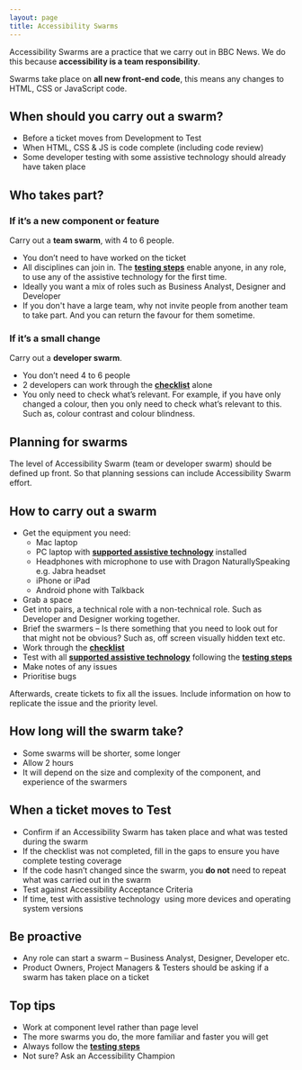```yaml
---
layout: page
title: Accessibility Swarms
---
```

Accessibility Swarms are a practice that we carry out in BBC News. We do this because **accessibility is a team responsibility**.

Swarms take place on **all new front-end code**, this means any changes to HTML, CSS or JavaScript code.

## When should you carry out a swarm?
- Before a ticket moves from Development to Test
- When HTML, CSS & JS is code complete (including code review)
- Some developer testing with some assistive technology should already have taken place

## Who takes part?
### If it’s a new component or feature
Carry out a **team swarm**, with 4 to 6 people.

- You don’t need to have worked on the ticket
- All disciplines can join in. The **[testing steps](accessibility-and-testing-with-assistive-technology)** enable anyone, in any role, to use any of the assistive technology for the first time.
- Ideally you want a mix of roles such as Business Analyst, Designer and Developer
- If you don't have a large team, why not invite people from another team to take part. And you can return the favour for them sometime.

### If it’s a small change
Carry out a **developer swarm**.

- You don’t need 4 to 6 people
- 2 developers can work through the **[checklist](accessibility-news-and-testers)** alone
- You only need to check what’s relevant. For example, if you have only changed a colour, then you only need to check what’s relevant to this. Such as, colour contrast and colour blindness.

## Planning for swarms
The level of Accessibility Swarm (team or developer swarm) should be defined up front. So that planning sessions can include Accessibility Swarm effort. 

## How to carry out a swarm
- Get the equipment you need:
    - Mac laptop
    - PC laptop with **[supported assistive technology](accessibility-and-supported-assistive-technology)** installed
    - Headphones with microphone to use with Dragon NaturallySpeaking e.g. Jabra headset
    - iPhone or iPad
    - Android phone with Talkback 
- Grab a space
- Get into pairs, a technical role with a non-technical role. Such as Developer and Designer working together.
- Brief the swarmers – Is there something that you need to look out for that might not be obvious? Such as, off screen visually hidden text etc.
- Work through the **[checklist](accessibility-news-and-testers)**
- Test with all **[supported assistive technology](accessibility-and-supported-assistive-technology)** following the **[testing steps](accessibility-and-testing-with-assistive-technology)**
- Make notes of any issues
- Prioritise bugs

Afterwards, create tickets to fix all the issues. Include information on how to replicate the issue and the priority level.

## How long will the swarm take?
- Some swarms will be shorter, some longer
- Allow 2 hours
- It will depend on the size and complexity of the component, and experience of the swarmers

## When a ticket moves to Test
- Confirm if an Accessibility Swarm has taken place and what was tested during the swarm 
- If the checklist was not completed, fill in the gaps to ensure you have complete testing coverage
- If the code hasn’t changed since the swarm, you **do not** need to repeat what was carried out in the swarm
- Test against Accessibility Acceptance Criteria
- If time, test with assistive technology  using more devices and operating system versions

## Be proactive
- Any role can start a swarm – Business Analyst, Designer, Developer etc.
- Product Owners, Project Managers & Testers should be asking if a swarm has taken place on a ticket

## Top tips
- Work at component level rather than page level
- The more swarms you do, the more familiar and faster you will get
- Always follow the **[testing steps](accessibility-and-testing-with-assistive-technology)**
- Not sure? Ask an Accessibility Champion
